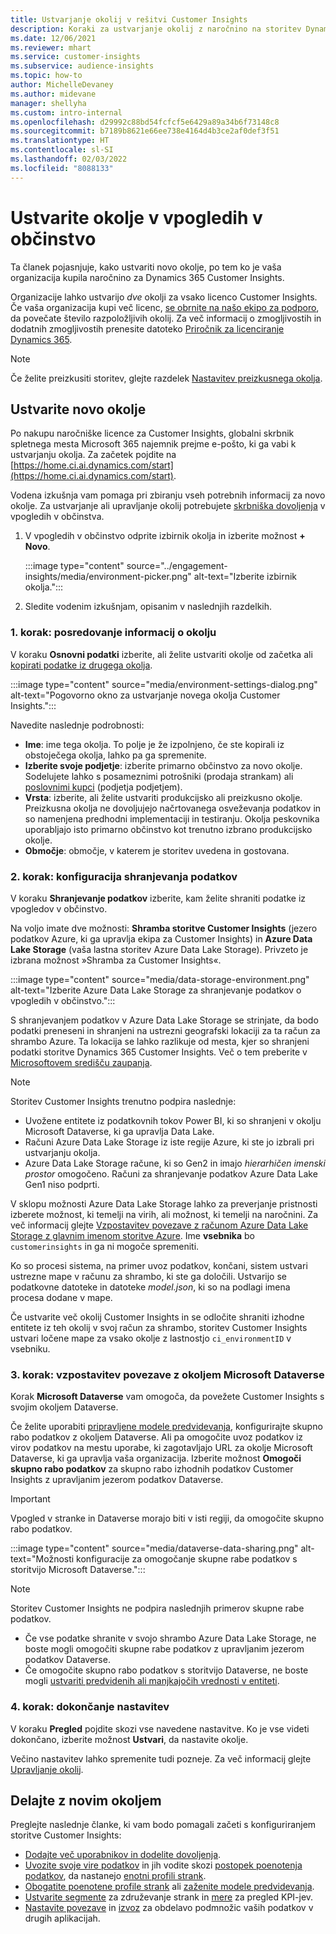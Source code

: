 ```yaml
---
title: Ustvarjanje okolij v rešitvi Customer Insights
description: Koraki za ustvarjanje okolij z naročnino na storitev Dynamics 365 Customer Insights, za katero imate licenco.
ms.date: 12/06/2021
ms.reviewer: mhart
ms.service: customer-insights
ms.subservice: audience-insights
ms.topic: how-to
author: MichelleDevaney
ms.author: midevane
manager: shellyha
ms.custom: intro-internal
ms.openlocfilehash: d29992c88bd54fcfcf5e6429a89a34b6f73148c8
ms.sourcegitcommit: b7189b8621e66ee738e4164d4b3ce2af0def3f51
ms.translationtype: HT
ms.contentlocale: sl-SI
ms.lasthandoff: 02/03/2022
ms.locfileid: "8088133"
---
```

# <a name="create-an-environment-in-audience-insights"></a>Ustvarite okolje v vpogledih v občinstvo

Ta članek pojasnjuje, kako ustvariti novo okolje, po tem ko je vaša organizacija kupila naročnino za Dynamics 365 Customer Insights. 

Organizacije lahko ustvarijo *dve* okolji za vsako licenco Customer Insights. Če vaša organizacija kupi več licenc, [se obrnite na našo ekipo za podporo](https://go.microsoft.com/fwlink/?linkid=2079641), da povečate število razpoložljivih okolij. Za več informacij o zmogljivostih in dodatnih zmogljivostih prenesite datoteko [Priročnik za licenciranje Dynamics 365](https://go.microsoft.com/fwlink/?LinkId=866544).

> [!NOTE]
> Če želite preizkusiti storitev, glejte razdelek [Nastavitev preizkusnega okolja](../trial-signup.md).

## <a name="create-a-new-environment"></a>Ustvarite novo okolje

Po nakupu naročniške licence za Customer Insights, globalni skrbnik spletnega mesta Microsoft 365 najemnik prejme e-pošto, ki ga vabi k ustvarjanju okolja. Za začetek pojdite na [https://home.ci.ai.dynamics.com/start](https://home.ci.ai.dynamics.com/start). 

Vodena izkušnja vam pomaga pri zbiranju vseh potrebnih informacij za novo okolje. Za ustvarjanje ali upravljanje okolij potrebujete [skrbniška dovoljenja](permissions.md) v vpogledih v občinstva.

1. V vpogledih v občinstvo odprite izbirnik okolja in izberite možnost **+ Novo**.
  
   :::image type="content" source="../engagement-insights/media/environment-picker.png" alt-text="Izberite izbirnik okolja.":::

1. Sledite vodenim izkušnjam, opisanim v naslednjih razdelkih.

### <a name="step-1-provide-environment-information"></a>1. korak: posredovanje informacij o okolju

V koraku **Osnovni podatki** izberite, ali želite ustvariti okolje od začetka ali [kopirati podatke iz drugega okolja](manage-environments.md#copy-the-environment-configuration).

   :::image type="content" source="media/environment-settings-dialog.png" alt-text="Pogovorno okno za ustvarjanje novega okolja Customer Insights.":::

Navedite naslednje podrobnosti:
   - **Ime**: ime tega okolja. To polje je že izpolnjeno, če ste kopirali iz obstoječega okolja, lahko pa ga spremenite.
   - **Izberite svoje podjetje**: izberite primarno občinstvo za novo okolje. Sodelujete lahko s posameznimi potrošniki (prodaja strankam) ali [poslovnimi kupci](work-with-business-accounts.md) (podjetja podjetjem).
   - **Vrsta**: izberite, ali želite ustvariti produkcijsko ali preizkusno okolje. Preizkusna okolja ne dovoljujejo načrtovanega osveževanja podatkov in so namenjena predhodni implementaciji in testiranju. Okolja peskovnika uporabljajo isto primarno občinstvo kot trenutno izbrano produkcijsko okolje.
   - **Območje**: območje, v katerem je storitev uvedena in gostovana.

### <a name="step-2-configure-data-storage"></a>2. korak: konfiguracija shranjevanja podatkov

V koraku **Shranjevanje podatkov** izberite, kam želite shraniti podatke iz vpogledov v občinstvo.

Na voljo imate dve možnosti: **Shramba storitve Customer Insights** (jezero podatkov Azure, ki ga upravlja ekipa za Customer Insights) in **Azure Data Lake Storage** (vaša lastna storitev Azure Data Lake Storage). Privzeto je izbrana možnost »Shramba za Customer Insights«.

:::image type="content" source="media/data-storage-environment.png" alt-text="Izberite Azure Data Lake Storage za shranjevanje podatkov o vpogledih v občinstvo.":::

S shranjevanjem podatkov v Azure Data Lake Storage se strinjate, da bodo podatki preneseni in shranjeni na ustrezni geografski lokaciji za ta račun za shrambo Azure. Ta lokacija se lahko razlikuje od mesta, kjer so shranjeni podatki storitve Dynamics 365 Customer Insights. Več o tem preberite v [Microsoftovem središču zaupanja](https://www.microsoft.com/trust-center).

> [!NOTE]
> Storitev Customer Insights trenutno podpira naslednje:
> - Uvožene entitete iz podatkovnih tokov Power BI, ki so shranjeni v okolju Microsoft Dataverse, ki ga upravlja Data Lake.  
> - Računi Azure Data Lake Storage iz iste regije Azure, ki ste jo izbrali pri ustvarjanju okolja.
> - Azure Data Lake Storage račune, ki so Gen2 in imajo *hierarhičen imenski prostor* omogočeno. Računi za shranjevanje podatkov Azure Data Lake Gen1 niso podprti.

V sklopu možnosti Azure Data Lake Storage lahko za preverjanje pristnosti izberete možnost, ki temelji na virih, ali možnost, ki temelji na naročnini. Za več informacij glejte [Vzpostavitev povezave z računom Azure Data Lake Storage z glavnim imenom storitve Azure](connect-service-principal.md). Ime **vsebnika** bo `customerinsights` in ga ni mogoče spremeniti.

Ko so procesi sistema, na primer uvoz podatkov, končani, sistem ustvari ustrezne mape v računu za shrambo, ki ste ga določili. Ustvarijo se podatkovne datoteke in datoteke *model.json*, ki so na podlagi imena procesa dodane v mape.

Če ustvarite več okolij Customer Insights in se odločite shraniti izhodne entitete iz teh okolij v svoj račun za shrambo, storitev Customer Insights ustvari ločene mape za vsako okolje z lastnostjo `ci_environmentID` v vsebniku.

### <a name="step-3-connect-to-microsoft-dataverse"></a>3. korak: vzpostavitev povezave z okoljem Microsoft Dataverse
   
Korak **Microsoft Dataverse** vam omogoča, da povežete Customer Insights s svojim okoljem Dataverse.

Če želite uporabiti [pripravljene modele predvidevanja](predictions-overview.md#out-of-box-models), konfigurirajte skupno rabo podatkov z okoljem Dataverse. Ali pa omogočite uvoz podatkov iz virov podatkov na mestu uporabe, ki zagotavljajo URL za okolje Microsoft Dataverse, ki ga upravlja vaša organizacija. Izberite možnost **Omogoči skupno rabo podatkov** za skupno rabo izhodnih podatkov Customer Insights z upravljanim jezerom podatkov Dataverse.

> [!IMPORTANT]
> Vpogled v stranke in Dataverse morajo biti v isti regiji, da omogočite skupno rabo podatkov.

:::image type="content" source="media/dataverse-data-sharing.png" alt-text="Možnosti konfiguracije za omogočanje skupne rabe podatkov s storitvijo Microsoft Dataverse.":::

> [!NOTE]
> Storitev Customer Insights ne podpira naslednjih primerov skupne rabe podatkov.
> - Če vse podatke shranite v svojo shrambo Azure Data Lake Storage, ne boste mogli omogočiti skupne rabe podatkov z upravljanim jezerom podatkov Dataverse.
> - Če omogočite skupno rabo podatkov s storitvijo Dataverse, ne boste mogli [ustvariti predvidenih ali manjkajočih vrednosti v entiteti](predictions.md).

### <a name="step-4-finalize-the-settings"></a>4. korak: dokončanje nastavitev

V koraku **Pregled** pojdite skozi vse navedene nastavitve. Ko je vse videti dokončano, izberite možnost **Ustvari**, da nastavite okolje. 

Večino nastavitev lahko spremenite tudi pozneje. Za več informacij glejte [Upravljanje okolij](manage-environments.md).

## <a name="work-with-your-new-environment"></a>Delajte z novim okoljem

Preglejte naslednje članke, ki vam bodo pomagali začeti s konfiguriranjem storitve Customer Insights: 

- [Dodajte več uporabnikov in dodelite dovoljenja](permissions.md).
- [Uvozite svoje vire podatkov](data-sources.md) in jih vodite skozi [postopek poenotenja podatkov](data-unification.md), da nastanejo [enotni profili strank](customer-profiles.md).
- [Obogatite poenotene profile strank](enrichment-hub.md) ali [zaženite modele predvidevanja](predictions-overview.md).
- [Ustvarite segmente](segments.md) za združevanje strank in [mere](measures.md) za pregled KPI-jev.
- [Nastavite povezave](connections.md) in [izvoz](export-destinations.md) za obdelavo podmnožic vaših podatkov v drugih aplikacijah.
